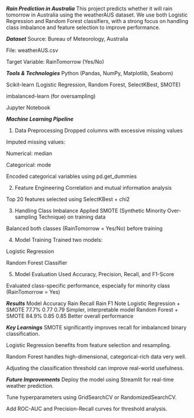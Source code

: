 ***Rain Prediction in Australia***
This project predicts whether it will rain tomorrow in Australia using the weatherAUS dataset. We use both Logistic Regression and Random Forest classifiers, with a strong focus on handling class imbalance and feature selection to improve performance.

***Dataset***
Source: Bureau of Meteorology, Australia

File: weatherAUS.csv

Target Variable: RainTomorrow (Yes/No)

***Tools & Technologies***
Python (Pandas, NumPy, Matplotlib, Seaborn)

Scikit-learn (Logistic Regression, Random Forest, SelectKBest, SMOTE)

imbalanced-learn (for oversampling)

Jupyter Notebook

***Machine Learning Pipeline***
1. Data Preprocessing
Dropped columns with excessive missing values

Imputed missing values:

Numerical: median

Categorical: mode

Encoded categorical variables using pd.get_dummies

2. Feature Engineering
Correlation and mutual information analysis

Top 20 features selected using SelectKBest + chi2

3. Handling Class Imbalance
Applied SMOTE (Synthetic Minority Over-sampling Technique) on training data

Balanced both classes (RainTomorrow = Yes/No) before training

4. Model Training
Trained two models:

Logistic Regression

Random Forest Classifier

5. Model Evaluation
Used Accuracy, Precision, Recall, and F1-Score

Evaluated class-specific performance, especially for minority class (RainTomorrow = Yes)

***Results***
Model	Accuracy	Rain Recall	Rain F1	Note
Logistic Regression + SMOTE	77.7%	0.77	0.79	Simpler, interpretable model
Random Forest + SMOTE	84.9%	0.85	0.85	Better overall performance

***Key Learnings***
SMOTE significantly improves recall for imbalanced binary classification.

Logistic Regression benefits from feature selection and resampling.

Random Forest handles high-dimensional, categorical-rich data very well.

Adjusting the classification threshold can improve real-world usefulness.

***Future Improvements***
Deploy the model using Streamlit for real-time weather prediction.

Tune hyperparameters using GridSearchCV or RandomizedSearchCV.

Add ROC-AUC and Precision-Recall curves for threshold analysis.

